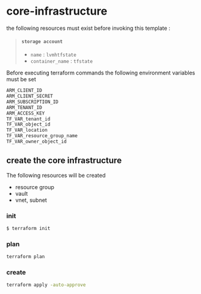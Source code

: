 # core-infrastructure

the following resources must exist before invoking this template :

>#### `storage account` 
>- `name` : `lvmhtfstate` 
>- `container_name` : `tfstate` 

Before executing terraform commands the following environment variables must be set 
```bash
ARM_CLIENT_ID
ARM_CLIENT_SECRET
ARM_SUBSCRIPTION_ID
ARM_TENANT_ID
ARM_ACCESS_KEY
TF_VAR_tenant_id
TF_VAR_object_id
TF_VAR_location
TF_VAR_resource_group_name
TF_VAR_owner_object_id
```

## create the core infrastructure

The following resources will be created 

* resource group
* vault
* vnet, subnet

### init
````bash
$ terraform init
````

### plan
````bash
terraform plan
````

### create
````bash
terraform apply -auto-approve
````
